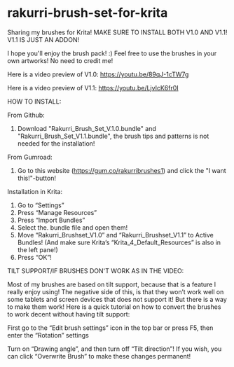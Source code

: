# rakurri-brush-set-for-krita
Sharing my brushes for Krita!
MAKE SURE TO INSTALL BOTH V1.0 AND V1.1! V1.1 IS JUST AN ADDON!

I hope you'll enjoy the brush pack! :)
Feel free to use the brushes in your own artworks! No need to credit me!

Here is a video preview of V1.0:
https://youtu.be/89qJ-1cTW7g

Here is a video preview of V1.1:
https://youtu.be/LjvIcK6fr0I


HOW TO INSTALL:

From Github:
1. Download "Rakurri_Brush_Set_V.1.0.bundle" and "Rakurri_Brush_Set_V1.1.bundle", the brush tips and patterns is not needed for the installation!

From Gumroad:
1. Go to this website (https://gum.co/rakurribrushes1) and click the "I want this!"-button!

Installation in Krita:
1. Go to “Settings”
2. Press “Manage Resources”
3. Press “Import Bundles”
4. Select the. bundle file and open them!
5. Move “Rakurri_Brushset_V1.0” and “Rakurri_Brushset_V1.1”  to Active Bundles! (And make sure Krita’s “Krita_4_Default_Resources” is also in the left pane!)
6. Press “OK”!


TILT SUPPORT/IF BRUSHES DON'T WORK AS IN THE VIDEO:

Most of my brushes are based on tilt support, because that is a feature I really enjoy using!
The negative side of this, is that they won’t work well on some tablets and screen devices that does not support it!
But there is a way to make them work! Here is a quick tutorial on how to convert the brushes to work decent without having tilt support:
 
First go to the “Edit brush settings” icon in the top bar or press F5, then enter the “Rotation” settings
 
Turn on “Drawing angle”, and then turn off “Tilt direction”!
If you wish, you can click “Overwrite Brush” to make these changes permanent!

